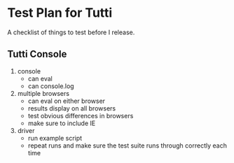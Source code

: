 Test Plan for Tutti
===================

A checklist of things to test before I release.

Tutti Console
-------------

1. console
    * can eval
    * can console.log
2. multiple browsers
    * can eval on either browser
    * results display on all browsers
    * test obvious differences in browsers
    * make sure to include IE
3. driver
    * run example script
    * repeat runs and make sure the test suite runs through correctly each time